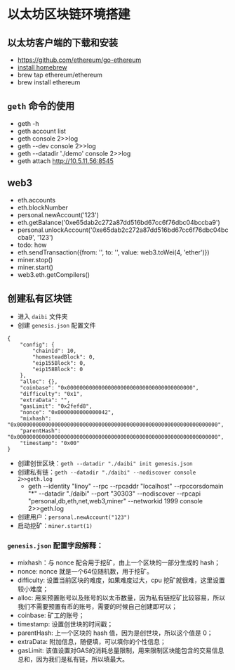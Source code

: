 # 以太坊区块链环境搭建

## 以太坊客户端的下载和安装
* https://github.com/ethereum/go-ethereum
* [install homebrew](https://brew.sh/)
* brew tap ethereum/ethereum
* brew install ethereum

## `geth` 命令的使用
* geth -h
* geth account list
* geth console 2>>log
* geth --dev console 2>>log
* geth --datadir './demo' console 2>>log
* geth attach http://10.5.11.56:8545

## web3
* eth.accounts
* eth.blockNumber
* personal.newAccount('123')
* eth.getBalance('0xe65dab2c272a87dd516bd67cc6f76dbc04bccba9')
* personal.unlockAccount('0xe65dab2c272a87dd516bd67cc6f76dbc04bccba9', '123')
* todo: how
* eth.sendTransaction({from: '', to: '', value: web3.toWei(4, 'ether')})
* miner.stop()
* miner.start()
* web3.eth.getCompilers()

## 创建私有区块链
* 进入 `daibi` 文件夹
* 创建 `genesis.json` 配置文件
```
{
    "config": {
        "chainId": 10,
        "homesteadBlock": 0,
        "eip155Block": 0,
        "eip158Block": 0
    },
    "alloc": {},
    "coinbase": "0x0000000000000000000000000000000000000000",
    "difficulty": "0x1",
    "extraData": "",
    "gasLimit": "0x2fefd8",
    "nonce": "0x0000000000000042",
    "mixhash": "0x0000000000000000000000000000000000000000000000000000000000000000",
    "parentHash": "0x0000000000000000000000000000000000000000000000000000000000000000",
    "timestamp": "0x00"
}
```
* 创建创世区块：`geth --datadir "./daibi" init genesis.json`
* 创建私有链：`geth --datadir "./daibi" --nodiscover console 2>>geth.log`
    * geth --identity "linoy" --rpc --rpcaddr "localhost" --rpccorsdomain "*" --datadir "./daibi" --port "30303" --nodiscover --rpcapi "personal,db,eth,net,web3,miner" --networkid 1999 console 2>>geth.log
* 创建用户：`personal.newAccount("123")`
* 启动挖矿：`miner.start(1)`

### `genesis.json` 配置字段解释：
* mixhash：与 nonce 配合用于挖矿，由上一个区块的一部分生成的 hash；
* nonce: nonce 就是一个64位随机数，用于挖矿。
* difficulty: 设置当前区块的难度，如果难度过大，cpu 挖矿就很难，这里设置较小难度；
* alloc: 用来预置账号以及账号的以太币数量，因为私有链挖矿比较容易，所以我们不需要预置有币的账号，需要的时候自己创建即可以；
* coinbase: 矿工的账号；
* timestamp: 设置创世块的时间戳；
* parentHash: 上一个区块的 hash 值，因为是创世块，所以这个值是 0；
* extraData: 附加信息，随便填，可以填你的个性信息；
* gasLimit: 该值设置对GAS的消耗总量限制，用来限制区块能包含的交易信息总和，因为我们是私有链，所以填最大。 